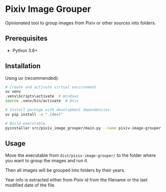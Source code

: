 # Pixiv Image Grouper

Opinionated tool to group images from Pixiv or other sources into folders.

## Prerequisites

- Python 3.8+

## Installation

Using uv (recommended):

```bash
# Create and activate virtual environment
uv venv
.venv\Scripts\activate  # Windows
source .venv/bin/activate  # Unix

# Install package with development dependencies
uv pip install -e ".[dev]"

# Build executable
pyinstaller src/pixiv_image_grouper/main.py --name pixiv-image-grouper
```

## Usage

Move the executable from `dist/pixiv-image-grouper/` to the folder where you want to group the images and run it.

Then all images will be grouped into folders by their years.

Year info is extracted either from Pixiv id from the filename or the last modified date of the file.
